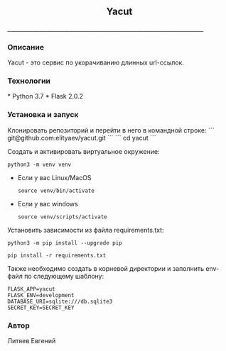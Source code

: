<h2 align="center">Yacut</h2>
_____________________________________________________________________
<h3 >Описание</h3>
Yacut - это сервис по укорачиванию длинных url-ссылок.

<h3 >Технологии</h3>
* Python 3.7
* Flask 2.0.2

<h3 >Установка и запуск</h3>
Клонировать репозиторий и перейти в него в командной строке:
```
git@github.com:elityaev/yacut.git
```
```
cd yacut
```

Cоздать и активировать виртуальное окружение:

```
python3 -m venv venv
```

* Если у вас Linux/MacOS

    ```
    source venv/bin/activate
    ```

* Если у вас windows

    ```
    source venv/scripts/activate
    ```

Установить зависимости из файла requirements.txt:

```
python3 -m pip install --upgrade pip
```

```
pip install -r requirements.txt
```
Также необходимо создать в корневой директории и заполнить env-файл 
по следующему шаблону:

```
FLASK_APP=yacut
FLASK_ENV=development
DATABASE_URI=sqlite:///db.sqlite3
SECRET_KEY=SECRET_KEY
```

<h3 >Автор</h3>
Литяев Евгений